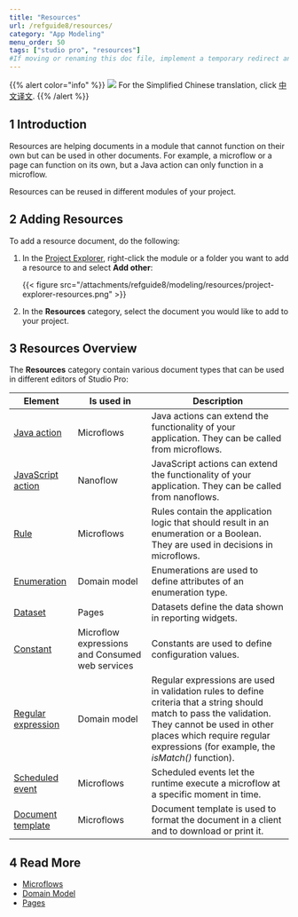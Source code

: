 ```yaml
---
title: "Resources"
url: /refguide8/resources/
category: "App Modeling"
menu_order: 50
tags: ["studio pro", "resources"]
#If moving or renaming this doc file, implement a temporary redirect and let the respective team know they should update the URL in the product. See Mapping to Products for more details. 
---
```


{{% alert color="info" %}}
<img src="/attachments/china.png" class="d-inline-block" /> For the Simplified Chinese translation, click [中文译文](https://cdn.mendix.tencent-cloud.com/documentation/refguide8/resources.pdf).
{{% /alert %}}

## 1 Introduction

Resources are helping documents in a module that cannot function on their own but can be used in other documents. For example, a microflow or a page can function on its own, but a Java action can only function in a microflow.  

Resources can be reused in different modules of your project. 

## 2 Adding Resources

To add a resource document, do the following:

1.  In the [Project Explorer](/refguide8/project-explorer/), right-click the module or a folder you want to add a resource to and select **Add other**:

    {{< figure src="/attachments/refguide8/modeling/resources/project-explorer-resources.png" >}}

2. In the **Resources** category, select the document you would like to add to your project.

## 3 Resources Overview

The **Resources** category contain various document types that can be used in different editors of Studio Pro:

| Element            | Is used in                      | Description                                                  |
| ------------------ | -------------------------------------- | ------------------------------------------------------------ |
| [Java action](/refguide8/java-actions/) | Microflows                             | Java actions can extend the functionality of your application. They can be called from microflows. |
| [JavaScript action](/refguide8/javascript-actions/) | Nanoflow                               | JavaScript actions can extend the functionality of your application. They can be called from nanoflows. |
| [Rule](/refguide8/rules/)      | Microflows                             | Rules contain the application logic that should result in an enumeration or a Boolean. They are used in decisions in microflows. |
| [Enumeration](/refguide8/enumerations/) | Domain model                           | Enumerations are used to define attributes of an enumeration type. |
| [Dataset](/refguide8/data-sets/) | Pages                                  | Datasets define the data shown in reporting widgets.        |
| [Constant](/refguide8/constants/) | Microflow expressions and Consumed web services | Constants are used to define configuration values.           |
| [Regular expression](/refguide8/regular-expressions/) | Domain model                           | Regular expressions are used in validation rules to define criteria that a string should match to pass the validation. They cannot be used in other places which require regular expressions (for example, the *isMatch()* function). |
| [Scheduled event](/refguide8/scheduled-events/) | Microflows                     | Scheduled events let the runtime execute a microflow at a specific moment in time. |
| [Document template](/refguide8/document-templates/) | Microflows                             | Document template is used to format the document in a client and to download or print it. |

## 4 Read More

* [Microflows](/refguide8/microflows/)
* [Domain Model](/refguide8/domain-model/)
* [Pages](/refguide8/pages/)
